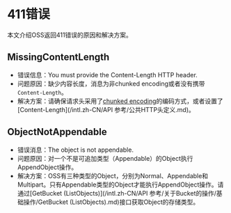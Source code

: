 # 411错误

本文介绍OSS返回411错误的原因和解决方案。

## MissingContentLength

-   错误信息：You must provide the Content-Length HTTP header.
-   问题原因：缺少内容长度，消息为非chunked encoding或者没有携带`Content-Length`。
-   解决方案：请确保请求头采用了[chunked encoding](https://tools.ietf.org/html/rfc2616#section-3.6.1)的编码方式，或者设置了[Content-Length](/intl.zh-CN/API 参考/公共HTTP头定义.md)。

## ObjectNotAppendable

-   错误消息：The object is not appendable.
-   问题原因：对一个不是可追加类型（Appendable）的Object执行AppendObject操作。
-   解决方案：OSS有三种类型的Object，分别为Normal、Appendable和Multipart。只有Appendable类型的Object才能执行AppendObject操作。请通过[GetBucket \(ListObjects\)](/intl.zh-CN/API 参考/关于Bucket的操作/基础操作/GetBucket (ListObjects).md)接口获取Object的存储类型。

